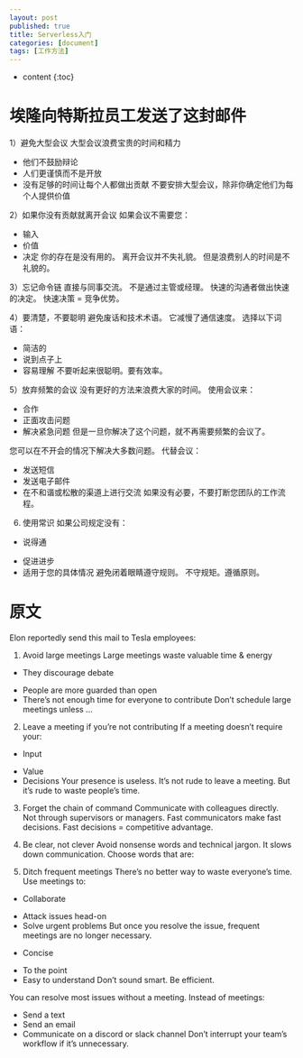 ```yaml
---
layout: post
published: true
title: Serverless入门
categories: [document]
tags: [工作方法]
---
```

* content
{:toc}

# 埃隆向特斯拉员工发送了这封邮件

1）避免大型会议
大型会议浪费宝贵的时间和精力
* 他们不鼓励辩论
* 人们更谨慎而不是开放
* 没有足够的时间让每个人都做出贡献
不要安排大型会议，除非你确定他们为每个人提供价值

2）如果你没有贡献就离开会议
如果会议不需要您：
* 输入
* 价值
* 决定
你的存在是没有用的。
离开会议并不失礼貌。
但是浪费别人的时间是不礼貌的。

3）忘记命令链
直接与同事交流。
不是通过主管或经理。
快速的沟通者做出快速的决定。
快速决策 = 竞争优势。

4）要清楚，不要聪明
避免废话和技术术语。
它减慢了通信速度。
选择以下词语：
* 简洁的
* 说到点子上
* 容易理解
不要听起来很聪明。要有效率。

5）放弃频繁的会议
没有更好的方法来浪费大家的时间。
使用会议来：
* 合作
* 正面攻击问题
* 解决紧急问题
但是一旦你解决了这个问题，就不再需要频繁的会议了。

您可以在不开会的情况下解决大多数问题。
代替会议：
* 发送短信
* 发送电子邮件
* 在不和谐或松散的渠道上进行交流
如果没有必要，不要打断您团队的工作流程。

6) 使用常识
如果公司规定没有：

- 说得通
* 促进进步
* 适用于您的具体情况
避免闭着眼睛遵守规则。
不守规矩。遵循原则。

# 原文

Elon reportedly send this mail to Tesla employees:

1) Avoid large meetings
Large meetings waste valuable time & energy

- They discourage debate
* People are more guarded than open
* There’s not enough time for everyone to contribute
Don’t schedule large meetings unless ...

2) Leave a meeting if you’re not contributing
If a meeting doesn’t require your:

- Input
* Value
* Decisions
Your presence is useless.
It’s not rude to leave a meeting.
But it’s rude to waste people’s time.

3) Forget the chain of command
Communicate with colleagues directly.
Not through supervisors or managers.
Fast communicators make fast decisions.
Fast decisions = competitive advantage.

4) Be clear, not clever
Avoid nonsense words and technical jargon.
It slows down communication.
Choose words that are:

5) Ditch frequent meetings
There’s no better way to waste everyone’s time.
Use meetings to:

- Collaborate
* Attack issues head-on
* Solve urgent problems
But once you resolve the issue, frequent meetings are no longer necessary.
- Concise
* To the point
* Easy to understand
Don’t sound smart. Be efficient.

You can resolve most issues without a meeting.
Instead of meetings:
* Send a text
* Send an email
* Communicate on a discord or slack channel
Don’t interrupt your team’s workflow if it’s unnecessary.
